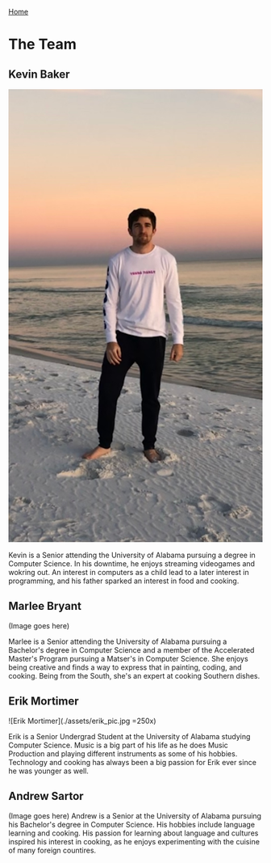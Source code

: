 [Home](https://mychefapp.github.io/)
# The Team 

## Kevin Baker 
![Kevin Baker](./assets/Kevin_Pic.png)

Kevin is a Senior attending the University of Alabama pursuing a degree in Computer Science. In his downtime, he enjoys streaming videogames and wokring out. An interest in computers as a child lead to a later interest in programming, and his father sparked an interest in food and cooking. 
## Marlee Bryant 
(Image goes here)

Marlee is a Senior attending the University of Alabama pursuing a Bachelor's degree in Computer Science and a member of the Accelerated Master's Program pursuing a Matser's in Computer Science. She enjoys being creative and finds a way to express that in painting, coding, and cooking. Being from the South, she's an expert at cooking Southern dishes.
## Erik Mortimer 
![Erik Mortimer](./assets/erik_pic.jpg =250x)

Erik is a Senior Undergrad Student at the University of Alabama studying Computer Science. Music is a big part of his life as he does Music Production and playing different instruments as some of his hobbies. Technology and cooking has always been a big passion for Erik ever since he was younger as well. 

## Andrew Sartor
(Image goes here)
Andrew is a Senior at the University of Alabama pursuing his Bachelor's degree in Computer Science. His hobbies include language learning and cooking. His passion for learning about language and cultures inspired his interest in cooking, as he enjoys experimenting with the cuisine of many foreign countires.
